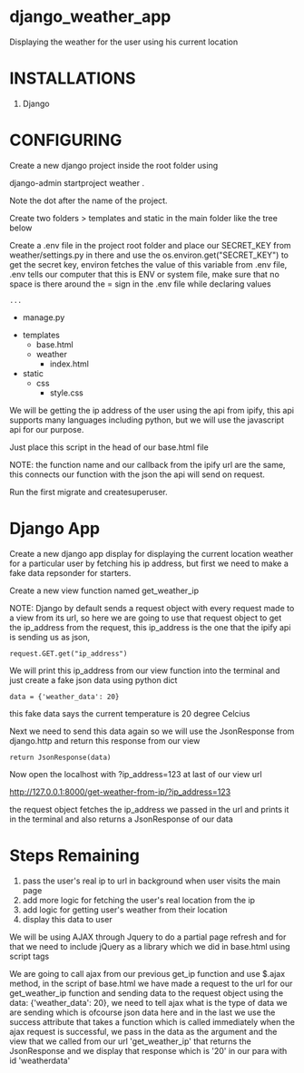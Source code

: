 # django_weather_app
Displaying the weather for the user using his current location

# INSTALLATIONS
1. Django

# CONFIGURING
Create a new django project inside the root folder using

django-admin startproject weather .

Note the dot after the name of the project.

Create two folders > templates and static in the main folder like the tree below

Create a .env file in the project root folder and place our SECRET_KEY from weather/settings.py in 
there and use the os.environ.get("SECRET_KEY") to get the secret key, environ fetches the value of 
this variable from .env file, .env tells our computer that this is ENV or system file, make sure 
that no space is there around the = sign in the .env file while declaring values

	...
-	manage.py 
+ 	templates
	- 	base.html
	+ 	weather
		- 	index.html
+ static
	+ 	css
		- 	style.css


We will be getting the ip address of the user using the api from ipify, this api supports many 
languages including python, but we will use the javascript api for our purpose.

Just place this script in the head of our base.html file

<script>
	function get_ip(json) {
		alert("Your IP Address is: " + json.ip);
	}	
</script>

<script src="https://api.ipify.org?format=jsonp&callback=get_ip"></script>

NOTE: the function name and our callback from the ipify url are the same, this connects our function
with the json the api will send on request.

Run the first migrate and createsuperuser.

# Django App
Create a new django app display for displaying the current location weather for a particular user
by fetching his ip address, but first we need to make a fake data repsonder for starters.

Create a new view function named get_weather_ip

NOTE: Django by default sends a request object with every request made to a view from its url, so 
here we are going to use that request object to get the ip_address from the request, this ip_address 
is the one that the ipify api is sending us as json,

```
request.GET.get("ip_address")
```

We will print this ip_address from our view function into the terminal and just create a fake json
data using python dict

```
data = {'weather_data': 20}
```

this fake data says the current temperature is 20 degree Celcius

Next we need to send this data again so we will use the JsonResponse from django.http and return this
response from our view

```
return JsonResponse(data)
```

Now open the localhost with ?ip_address=123 at last of our view url

http://127.0.0.1:8000/get-weather-from-ip/?ip_address=123

the request object fetches the ip_address we passed in the url and prints it in the terminal and also
returns a JsonResponse of our data

# Steps Remaining
1. pass the user's real ip to url in background when user visits the main page
2. add more logic for fetching the user's real location from the ip
3. add logic for getting user's weather from their location
4. display this data to user

We will be using AJAX through Jquery to do a partial page refresh and for that we need to include 
jQuery as a library which we did in base.html using script tags

We are going to call ajax from our previous get_ip function and use $.ajax method, in the script of
base.html we have made a request to the url for our get_weather_ip function and sending data to the 
request object using the data: {'weather_data': 20}, we need to tell ajax what is the type of data
we are sending which is ofcourse json data here and in the last we use the success attribute that 
takes a function which is called immediately when the ajax request is successful, we pass in the data 
as the argument and the view that we called from our url 'get_weather_ip' that returns the 
JsonResponse and we display that response which is '20' in our para with id 'weatherdata'